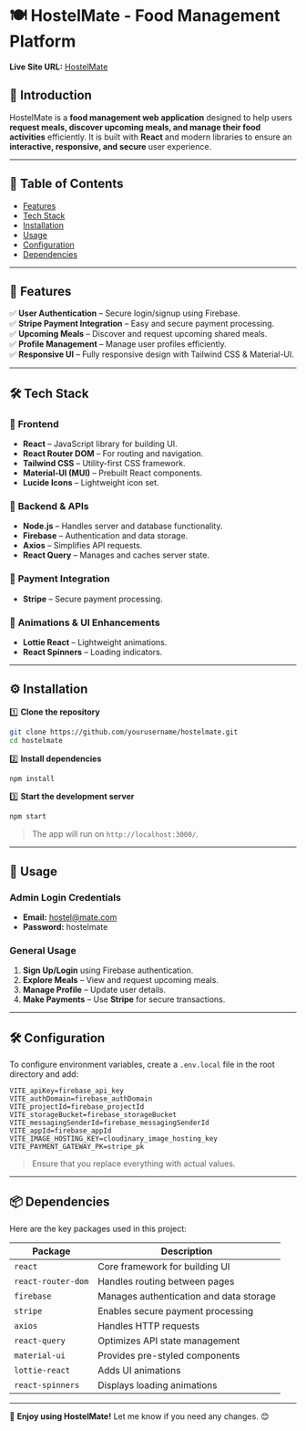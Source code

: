 # 🍽️ HostelMate - Food Management Platform  

**Live Site URL:** [HostelMate](https://hostelmate-b7e8e.web.app/)  

## 📌 Introduction  

HostelMate is a **food management web application** designed to help users **request meals, discover upcoming meals, and manage their food activities** efficiently. It is built with **React** and modern libraries to ensure an **interactive, responsive, and secure** user experience.  

---

## 📜 Table of Contents  

- [Features](#-features)  
- [Tech Stack](#-tech-stack)  
- [Installation](#-installation)  
- [Usage](#-usage)  
- [Configuration](#-configuration)  
- [Dependencies](#-dependencies)  

---

## 🚀 Features  

✅ **User Authentication** – Secure login/signup using Firebase.  
✅ **Stripe Payment Integration** – Easy and secure payment processing.  
✅ **Upcoming Meals** – Discover and request upcoming shared meals.  
✅ **Profile Management** – Manage user profiles efficiently.  
✅ **Responsive UI** – Fully responsive design with Tailwind CSS & Material-UI.  

---

## 🛠 Tech Stack  

### 🔹 **Frontend**  
- **React** – JavaScript library for building UI.  
- **React Router DOM** – For routing and navigation.  
- **Tailwind CSS** – Utility-first CSS framework.  
- **Material-UI (MUI)** – Prebuilt React components.  
- **Lucide Icons** – Lightweight icon set.  

### 🔹 **Backend & APIs**  
- **Node.js** – Handles server and database functionality.  
- **Firebase** – Authentication and data storage.  
- **Axios** – Simplifies API requests.  
- **React Query** – Manages and caches server state.  

### 🔹 **Payment Integration**  
- **Stripe** – Secure payment processing.  

### 🔹 **Animations & UI Enhancements**  
- **Lottie React** – Lightweight animations.  
- **React Spinners** – Loading indicators.  

---

## ⚙️ Installation 

1️⃣ **Clone the repository**  
```bash
git clone https://github.com/yourusername/hostelmate.git
cd hostelmate
```

2️⃣ **Install dependencies**  
```bash
npm install
```

3️⃣ **Start the development server**  
```bash
npm start
```
> The app will run on `http://localhost:3000/`.  

---

## 📖 Usage  

### **Admin Login Credentials**  
- **Email:** hostel@mate.com  
- **Password:** hostelmate  

### **General Usage**  
1. **Sign Up/Login** using Firebase authentication.  
2. **Explore Meals** – View and request upcoming meals.  
3. **Manage Profile** – Update user details.  
4. **Make Payments** – Use **Stripe** for secure transactions.  

---

## 🛠 Configuration  

To configure environment variables, create a `.env.local` file in the root directory and add:  

```.env.local
VITE_apiKey=firebase_api_key
VITE_authDomain=firebase_authDomain
VITE_projectId=firebase_projectId
VITE_storageBucket=firebase_storageBucket
VITE_messagingSenderId=firebase_messagingSenderId
VITE_appId=firebase_appId
VITE_IMAGE_HOSTING_KEY=cloudinary_image_hosting_key
VITE_PAYMENT_GATEWAY_PK=stripe_pk
```
> Ensure that you replace everything with actual values.

---

## 📦 Dependencies  

Here are the key packages used in this project:  

| Package       | Description |
|--------------|------------|
| `react`      | Core framework for building UI |
| `react-router-dom` | Handles routing between pages |
| `firebase`   | Manages authentication and data storage |
| `stripe`     | Enables secure payment processing |
| `axios`      | Handles HTTP requests |
| `react-query` | Optimizes API state management |
| `material-ui` | Provides pre-styled components |
| `lottie-react` | Adds UI animations |
| `react-spinners` | Displays loading animations |

---

🚀 **Enjoy using HostelMate!** Let me know if you need any changes. 😊  
